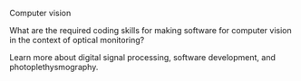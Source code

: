 Computer vision

What are the required coding skills for making software for computer vision in the context of optical monitoring?

Learn more about digital signal processing, software development, and photoplethysmography.
